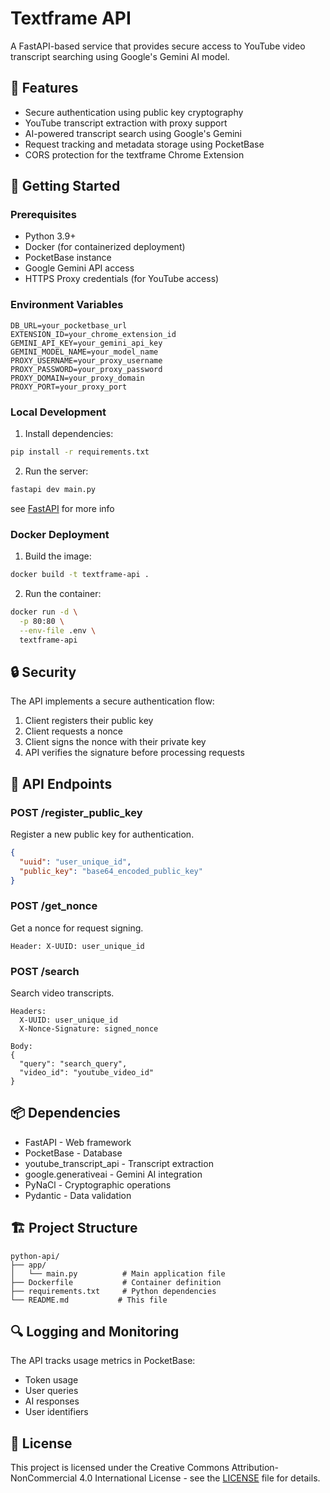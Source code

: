 # Textframe API

A FastAPI-based service that provides secure access to YouTube video transcript searching using Google's Gemini AI model.

## 🔑 Features

- Secure authentication using public key cryptography
- YouTube transcript extraction with proxy support
- AI-powered transcript search using Google's Gemini
- Request tracking and metadata storage using PocketBase
- CORS protection for the textframe Chrome Extension

## 🚀 Getting Started

### Prerequisites

- Python 3.9+
- Docker (for containerized deployment)
- PocketBase instance
- Google Gemini API access
- HTTPS Proxy credentials (for YouTube access)

### Environment Variables

```env
DB_URL=your_pocketbase_url
EXTENSION_ID=your_chrome_extension_id
GEMINI_API_KEY=your_gemini_api_key
GEMINI_MODEL_NAME=your_model_name
PROXY_USERNAME=your_proxy_username
PROXY_PASSWORD=your_proxy_password
PROXY_DOMAIN=your_proxy_domain
PROXY_PORT=your_proxy_port
```

### Local Development

1. Install dependencies:
```bash
pip install -r requirements.txt
```

2. Run the server:
```bash
fastapi dev main.py
```

see [FastAPI](https://fastapi.tiangolo.com/tutorial/first-steps/) for more info

### Docker Deployment

1. Build the image:
```bash
docker build -t textframe-api .
```

2. Run the container:
```bash
docker run -d \
  -p 80:80 \
  --env-file .env \
  textframe-api
```

## 🔒 Security

The API implements a secure authentication flow:

1. Client registers their public key
2. Client requests a nonce
3. Client signs the nonce with their private key
4. API verifies the signature before processing requests

## 📡 API Endpoints

### POST /register_public_key
Register a new public key for authentication.
```json
{
  "uuid": "user_unique_id",
  "public_key": "base64_encoded_public_key"
}
```

### POST /get_nonce
Get a nonce for request signing.
```
Header: X-UUID: user_unique_id
```

### POST /search
Search video transcripts.
```
Headers:
  X-UUID: user_unique_id
  X-Nonce-Signature: signed_nonce

Body:
{
  "query": "search_query",
  "video_id": "youtube_video_id"
}
```

## 📦 Dependencies

- FastAPI - Web framework
- PocketBase - Database
- youtube_transcript_api - Transcript extraction
- google.generativeai - Gemini AI integration
- PyNaCl - Cryptographic operations
- Pydantic - Data validation

## 🏗️ Project Structure

```
python-api/
├── app/
│   └── main.py          # Main application file
├── Dockerfile           # Container definition
├── requirements.txt     # Python dependencies
└── README.md           # This file
```

## 🔍 Logging and Monitoring

The API tracks usage metrics in PocketBase:
- Token usage
- User queries
- AI responses
- User identifiers

## 📄 License

This project is licensed under the Creative Commons Attribution-NonCommercial 4.0 International License - see the [LICENSE](../LICENSE) file for details.